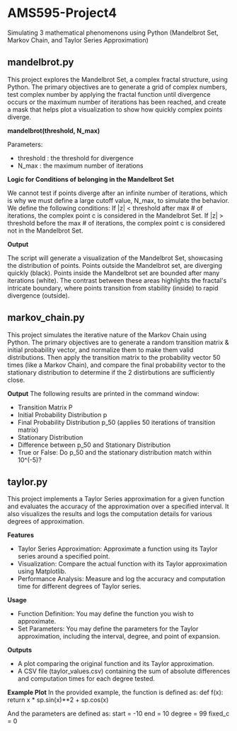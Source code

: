# AMS595-Project4
Simulating 3 mathematical phenomenons using Python (Mandelbrot Set, Markov Chain, and Taylor Series Approximation)

## mandelbrot.py

This project explores the Mandelbrot Set, a complex fractal structure, using Python. The primary objectives are to generate a grid of complex numbers, test complex number by applying the fractal function until divergence occurs or the maximum number of iterations has been reached, and create a mask that helps plot a visualization to show how quickly complex points diverge. 

**mandelbrot(threshold, N_max)**

Parameters: 
- threshold : the threshold for divergence
- N_max : the maximum number of iterations

**Logic for Conditions of belonging in the Mandelbrot Set**

We cannot test if points diverge after an infinite number of iterations, which is why we must define a large cutoff value, N_max, to simulate the behavior. 
We define the following conditions: 
If |z| < threshold after max # of iterations, the complex point c is considered in the Mandelbrot Set. 
If |z| > threshold before the max # of iterations, the complex point c is considered not in the Mandelbrot Set. 

**Output**

The script will generate a visualization of the Mandelbrot Set, showcasing the distribution of points.
Points outside the Mandelbrot set, are diverging quickly (black). Points inside the Mandelbrot set are bounded after many iterations (white).
The contrast between these areas highlights the fractal's intricate boundary, where points transition from stability (inside) to rapid divergence (outside).



## markov_chain.py

This project simulates the iterative nature of the Markov Chain using Python. The primary objectives are to generate a random transition matrix & initial probability vector, and normalize them to make them valid distributions. Then apply the transition matrix to the probability vector 50 times (like a Markov Chain), and compare the final probability vector to the stationary distribution to determine if the 2 distirbutions are sufficiently close. 

**Output**
The following results are printed in the command window: 
- Transition Matrix P
- Initial Probability Distribution p
- Final Probability Distribution p_50 (applies 50 iterations of transition matrix)
- Stationary Distribution
- Difference between p_50 and Stationary Distribution
- True or False: Do p_50 and the stationary distribution match within 10^(-5)? 


## taylor.py
This project implements a Taylor Series approximation for a given function and evaluates the accuracy of the approximation over a specified interval. It also visualizes the results and logs the computation details for various degrees of approximation.

**Features**

- Taylor Series Approximation: Approximate a function using its Taylor series around a specified point.
- Visualization: Compare the actual function with its Taylor approximation using Matplotlib.
- Performance Analysis: Measure and log the accuracy and computation time for different degrees of Taylor series.


**Usage**
- Function Definition: You may define the function you wish to approximate.
- Set Parameters: You may define the parameters for the Taylor approximation, including the interval, degree, and point of expansion.


**Outputs**
- A plot comparing the original function and its Taylor approximation.
- A CSV file (taylor_values.csv) containing the sum of absolute differences and computation times for each degree tested.

**Example Plot**
In the provided example, the function is defined as:
def f(x):
    return x * sp.sin(x)**2 + sp.cos(x)

And the parameters are defined as:
start = -10
end = 10
degree = 99
fixed_c = 0
